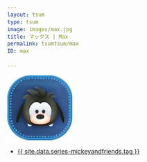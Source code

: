 ```yaml
---
layout: tsum
type: tsum
image: images/max.jpg
title: マックス | Max
permalink: tsumtsum/max
ID: max

---
```

<img class="ui image" src="../images/max.jpg">

* <a href="{{ site.data.series-mickeyandfriends.url }}">{{ site.data.series-mickeyandfriends.tag }}</a>
